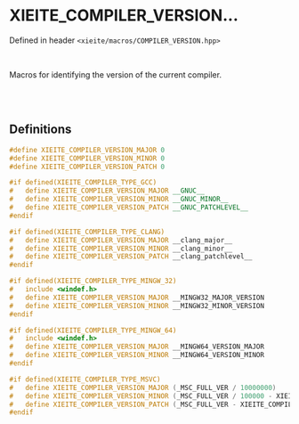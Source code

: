 # XIEITE_COMPILER_VERSION...
Defined in header `<xieite/macros/COMPILER_VERSION.hpp>`

<br/>

Macros for identifying the version of the current compiler.

<br/><br/>

## Definitions
```cpp
#define XIEITE_COMPILER_VERSION_MAJOR 0
#define XIEITE_COMPILER_VERSION_MINOR 0
#define XIEITE_COMPILER_VERSION_PATCH 0
```
```cpp
#if defined(XIEITE_COMPILER_TYPE_GCC)
#	define XIEITE_COMPILER_VERSION_MAJOR __GNUC__
#	define XIEITE_COMPILER_VERSION_MINOR __GNUC_MINOR__
#	define XIEITE_COMPILER_VERSION_PATCH __GNUC_PATCHLEVEL__
#endif
```
```cpp
#if defined(XIEITE_COMPILER_TYPE_CLANG)
#	define XIEITE_COMPILER_VERSION_MAJOR __clang_major__
#	define XIEITE_COMPILER_VERSION_MINOR __clang_minor__
#	define XIEITE_COMPILER_VERSION_PATCH __clang_patchlevel__
#endif
```
```cpp
#if defined(XIEITE_COMPILER_TYPE_MINGW_32)
#	include <windef.h>
#	define XIEITE_COMPILER_VERSION_MAJOR __MINGW32_MAJOR_VERSION
#	define XIEITE_COMPILER_VERSION_MINOR __MINGW32_MINOR_VERSION
#endif
```
```cpp
#if defined(XIEITE_COMPILER_TYPE_MINGW_64)
#	include <windef.h>
#	define XIEITE_COMPILER_VERSION_MAJOR __MINGW64_VERSION_MAJOR
#	define XIEITE_COMPILER_VERSION_MINOR __MINGW64_VERSION_MINOR
#endif
```
```cpp
#if defined(XIEITE_COMPILER_TYPE_MSVC)
#	define XIEITE_COMPILER_VERSION_MAJOR (_MSC_FULL_VER / 10000000)
#	define XIEITE_COMPILER_VERSION_MINOR (_MSC_FULL_VER / 100000 - XIEITE_COMPILER_VERSION_MAJOR * 100)
#	define XIEITE_COMPILER_VERSION_PATCH (_MSC_FULL_VER - XIEITE_COMPILER_VERSION_MINOR * 100000 - XIEITE_COMPILER_VERSION_MAJOR * 10000000)
#endif
```
